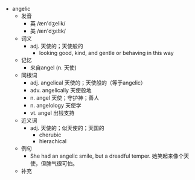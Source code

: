 - angelic
  - 发音
    - 英 /æn'dʒelik/
    - 美 /æn'dʒɛlɪk/
  - 词义
    - adj. 天使的；天使般的
      - looking good, kind, and gentle or behaving in this way
  - 记忆
    - 来自angel (n. 天使)
  - 同根词
    - adj. angelical 天使的；天使般的（等于angelic）
    - adv. angelically 天使般地
    - n. angel 天使；守护神；善人
    - n. angelology 天使学
    - vt. angel 出钱支持
  - 近义词
    - adj. 天使的；似天使的；天国的
      - cherubic
      - hierachical
  - 例句
    - She had an angelic smile, but a dreadful temper. 她笑起来像个天使，但脾气很可怕。
  - 补充